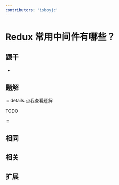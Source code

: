 ```yaml
---
contributors: 'isboyjc'
---
```


# Redux 常用中间件有哪些？


## 题干

- 



## 题解

::: details 点我查看题解

  TODO

:::



## 相同


## 相关


## 扩展

